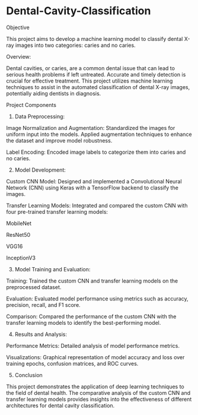 # Dental-Cavity-Classification
Objective

This project aims to develop a machine learning model to classify dental X-ray images into two categories: caries and no caries.

Overview:

Dental cavities, or caries, are a common dental issue that can lead to serious health problems if left untreated. Accurate and timely detection is crucial for effective treatment. This project utilizes machine learning techniques to assist in the automated classification of dental X-ray images, potentially aiding dentists in diagnosis.

Project Components

1. Data Preprocessing:

Image Normalization and Augmentation: Standardized the images for uniform input into the models. Applied augmentation techniques to enhance the dataset and improve model robustness.

Label Encoding: Encoded image labels to categorize them into caries and no caries.

2. Model Development:

Custom CNN Model: Designed and implemented a Convolutional Neural Network (CNN) using Keras with a TensorFlow backend to classify the images.

Transfer Learning Models: Integrated and compared the custom CNN with four pre-trained transfer learning models:

MobileNet

ResNet50

VGG16

InceptionV3

3. Model Training and Evaluation:

Training: Trained the custom CNN and transfer learning models on the preprocessed dataset.

Evaluation: Evaluated model performance using metrics such as accuracy, precision, recall, and F1 score.

Comparison: Compared the performance of the custom CNN with the transfer learning models to identify the best-performing model.

4. Results and Analysis:

Performance Metrics: Detailed analysis of model performance metrics.

Visualizations: Graphical representation of model accuracy and loss over training epochs, confusion matrices, and ROC curves.

5. Conclusion

This project demonstrates the application of deep learning techniques to the field of dental health. The comparative analysis of the custom CNN and transfer learning models provides insights into the effectiveness of different architectures for dental cavity classification.
